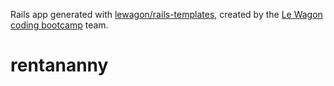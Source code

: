 Rails app generated with [lewagon/rails-templates](https://github.com/lewagon/rails-templates), created by the [Le Wagon coding bootcamp](https://www.lewagon.com) team.
# rentananny
